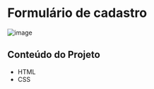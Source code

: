 # Formulário de cadastro

![image](https://user-images.githubusercontent.com/92927449/184695863-95670cbc-4f74-40b1-8f46-63480f5aeb2b.png)

## Conteúdo do Projeto

- HTML
- CSS
